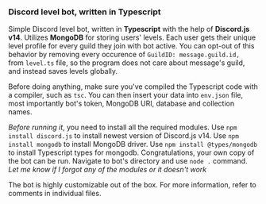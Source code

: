 ### Discord level bot, written in Typescript

Simple Discord level bot, written in **Typescript** with the help of **Discord.js v14**. Utilizes **MongoDB** for storing users' levels. Each user gets their unique level profile for every guild they join with bot active. You can opt-out of this behavior by removing every occurence of `GuildID: message.guild.id, ` from `level.ts` file, so the program does not care about message's guild, and instead saves levels globally.

Before doing anything, make sure you've compiled the Typescript code with a compiler, such as `tsc`. You can then insert your data into `env.json` file, most importantly bot's token, MongoDB URI, database and collection names.

*Before running it*, you need to install all the required modules. Use `npm install discord.js` to install newest version of Discord.js v14. Use `npm install mongodb` to install MongoDB driver. Use `npm install @types/mongodb` to install Typescript types for mongodb. Congratulations, your own copy of the bot can be run. Navigate to bot's directory and use `node .` command. <br>
*Let me know if I forgot any of the modules or it doesn't work*

The bot is highly customizable out of the box. For more information, refer to comments in individual files.